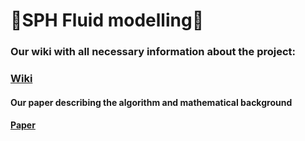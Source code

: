 # 🌊SPH Fluid modelling🌊

### Our wiki with all necessary information about the project:

### [Wiki](https://github.com/RickSanj/SPH_Fluid_modelling/wiki)

#### Our paper describing the algorithm and mathematical background

#### [Paper](https://github.com/RickSanj/SPH_Fluid_modelling/blob/main/SPH_Paper.pdf)
